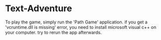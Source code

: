 # Text-Adventure
To play the game, simply run the 'Path Game' application.
if you get a 'vcruntime.dll is missing' error, you need to install microsoft visual c++ on your computer.
try to rerun the app afterwards.
